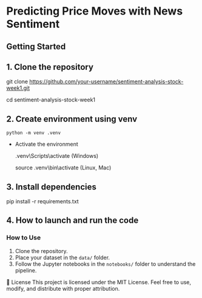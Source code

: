 # Predicting Price Moves with News Sentiment

## Getting Started
## 1. Clone the repository
git clone https://github.com/your-username/sentiment-analysis-stock-week1.git

cd sentiment-analysis-stock-week1

## 2. Create environment using venv
  
    python -m venv .venv

  - Activate the environment

    .venv\Scripts\activate (Windows)

    source .venv\bin\activate (Linux, Mac)

## 3. Install dependencies
pip install -r requirements.txt

## 4. How to launch and run the code
### How to Use
1. Clone the repository.
2. Place your dataset in the `data/` folder.
3. Follow the Jupyter notebooks in the `notebooks/` folder to understand the pipeline.

📜 License
This project is licensed under the MIT License.
Feel free to use, modify, and distribute with proper attribution.

